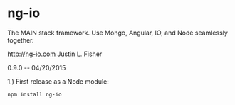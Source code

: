 # ng-io
The MAIN stack framework. Use Mongo, Angular, IO, and Node seamlessly together.


http://ng-io.com
Justin L. Fisher


0.9.0 -- 04/20/2015

1.) First release as a Node module:
	
	npm install ng-io

